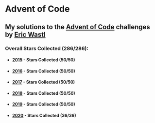 # Advent of Code

## My solutions to the [Advent of Code](https://adventofcode.com/) challenges by [Eric Wastl](https://github.com/topaz)

### Overall Stars Collected (286/286):  
  
* #### [2015](https://adventofcode.com/2015) - Stars Collected (50/50)  

* #### [2016](https://adventofcode.com/2016) - Stars Collected (50/50)

* #### [2017](https://adventofcode.com/2017) - Stars Collected (50/50)

* #### [2018](https://adventofcode.com/2018) - Stars Collected (50/50)

* #### [2019](https://adventofcode.com/2019) - Stars Collected (50/50)

* #### [2020](https://adventofcode.com/2020) - Stars Collected (36/36)
